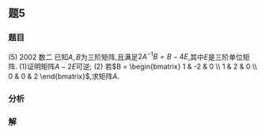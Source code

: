 ## 题5
### 题目
(5) 2002 数二 
已知$A,B$为三阶矩阵,且满足$2{A}^{-1}B = B - 4E$,其中$E$是三阶单位矩阵.
(1)证明矩阵$A - 2E$可逆; (2) 若$B = \begin{bmatrix} 1 & -2 & 0 \\ 1 & 2 & 0 \\ 0 & 0 & 2 \end{bmatrix}$,求矩阵$A$.
### 分析

### 解